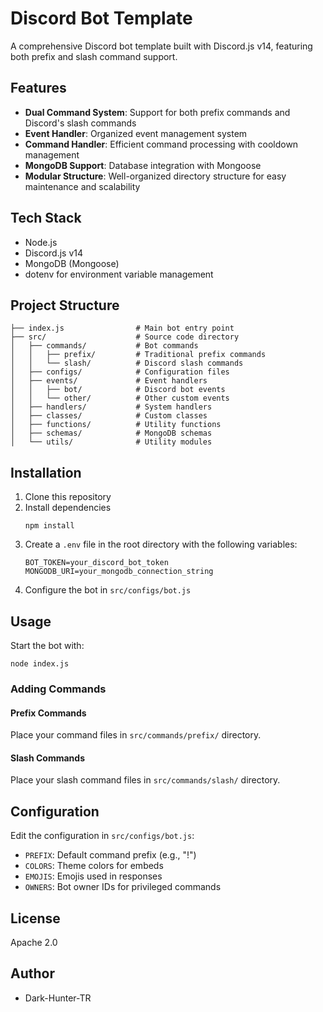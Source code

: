 # Discord Bot Template

A comprehensive Discord bot template built with Discord.js v14, featuring both prefix and slash command support.

## Features

- **Dual Command System**: Support for both prefix commands and Discord's slash commands
- **Event Handler**: Organized event management system
- **Command Handler**: Efficient command processing with cooldown management
- **MongoDB Support**: Database integration with Mongoose
- **Modular Structure**: Well-organized directory structure for easy maintenance and scalability

## Tech Stack

- Node.js
- Discord.js v14
- MongoDB (Mongoose)
- dotenv for environment variable management

## Project Structure

```
├── index.js                # Main bot entry point
├── src/                    # Source code directory
│   ├── commands/           # Bot commands
│   │   ├── prefix/         # Traditional prefix commands
│   │   └── slash/          # Discord slash commands
│   ├── configs/            # Configuration files
│   ├── events/             # Event handlers
│   │   ├── bot/            # Discord bot events
│   │   └── other/          # Other custom events
│   ├── handlers/           # System handlers
│   ├── classes/            # Custom classes
│   ├── functions/          # Utility functions
│   ├── schemas/            # MongoDB schemas
│   └── utils/              # Utility modules
```

## Installation

1. Clone this repository
2. Install dependencies
   ```
   npm install
   ```
3. Create a `.env` file in the root directory with the following variables:
   ```
   BOT_TOKEN=your_discord_bot_token
   MONGODB_URI=your_mongodb_connection_string
   ```
4. Configure the bot in `src/configs/bot.js`

## Usage

Start the bot with:

```
node index.js
```

### Adding Commands

#### Prefix Commands
Place your command files in `src/commands/prefix/` directory.

#### Slash Commands
Place your slash command files in `src/commands/slash/` directory.

## Configuration

Edit the configuration in `src/configs/bot.js`:

- `PREFIX`: Default command prefix (e.g., "!")
- `COLORS`: Theme colors for embeds
- `EMOJIS`: Emojis used in responses
- `OWNERS`: Bot owner IDs for privileged commands

## License

Apache 2.0

## Author

- Dark-Hunter-TR 